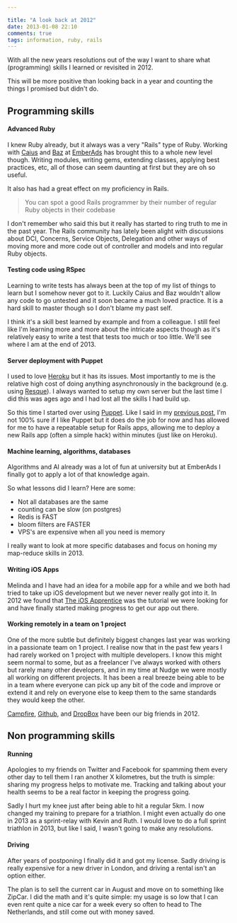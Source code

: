 ```yaml
---

title: "A look back at 2012"
date: 2013-01-08 22:10
comments: true
tags: information, ruby, rails
---
```


With all the new years resolutions out of the way I want to share what (programming) skills I learned or revisited in 2012.

This will be more positive than looking back in a year and counting the things I promised but didn't do.

<!-- more -->

## Programming skills

#### Advanced Ruby

I knew Ruby already, but it always was a very "Rails" type of Ruby. Working with [Caius](http://caius.name/) and [Baz](http://www.linkedin.com/in/rahoulbaruah) at [EmberAds](http://emberads.com) has brought this to a whole new level though. Writing modules, writing gems, extending classes, applying best practices, etc, all of those can seem daunting at first but they are oh so useful.

It also has had a great effect on my proficiency in Rails.

> You can spot a good Rails programmer by their number of regular Ruby objects in their codebase

I don't remember who said this but it really has started to ring truth to me in the past year. The Rails community has lately been alight with discussions about DCI, Concerns, Service Objects, Delegation and other ways of moving more and more code out of controller and models and into regular Ruby objects.

#### Testing code using RSpec

Learning to write tests has always been at the top of my list of things to learn but I somehow never got to it. Luckily Caius and Baz wouldn't allow any code to go untested and it soon became a much loved practice. It is a hard skill to master though so I don't blame my past self.

I think it's a skill best learned by example and from a colleague. I still feel like I'm learning more and more about the intricate aspects though as it's relatively easy to write a test that tests too much or too little. We'll see where I am at the end of 2013.

#### Server deployment with Puppet

I used to love [Heroku](http://heroku.com) but it has its issues. Most importantly to me is the relative high cost of doing anything asynchronously in the background (e.g. using [Resque](https://github.com/defunkt/resque)). I always wanted to setup my own server but the last time I did this was ages ago and I had lost all the skills I had build up.

So this time I started over using [Puppet](http://puppetlabs.com/). Like I said in my [previous post](http://cristianobetta.com/blog/2012/11/12/some-notes-on-puppet/), I'm not 100% sure if I like Puppet but it does do the job for now and has allowed for me to have a repeatable setup for Rails apps, allowing me to deploy a new Rails app (often a simple hack) within minutes (just like on Heroku).

#### Machine learning, algorithms, databases

Algorithms and AI already was a lot of fun at university but at EmberAds I finally got to apply a lot of that knowledge again.

So what lessons did I learn? Here are some:

* Not all databases are the same
* counting can be slow (on postgres)
* Redis is FAST
* bloom filters are FASTER
* VPS's are expensive when all you need is memory

I really want to look at more specific databases and focus on honing my map-reduce skills in 2013.

#### Writing iOS Apps

Melinda and I have had an idea for a mobile app for a while and we both had tried to take up iOS development but we never never really got into it. In 2012 we found that [The iOS Apprentice](http://www.raywenderlich.com/store/ios-apprentice) was the tutorial we were looking for and have finally started making progress to get our app out there.

#### Working remotely in a team on 1 project

One of the more subtle but definitely biggest changes last year was working in a passionate team on 1 project. I realise now that in the past few years I had rarely worked on 1 project with multiple developers. I know this might seem normal to some, but as a freelancer I've always worked with others but rarely many other developers, and in my time at Nudge we were mostly all working on different projects. It has been a real breeze being able to be in a team where everyone can pick up any bit of the code and improve or extend it and rely on everyone else to keep them to the same standards they would keep the other.

[Campfire](http://campfirenow.com/), [Github](http://github.com), and [DropBox](http://dropbox.com) have been our big friends in 2012.

## Non programming skills

#### Running

Apologies to my friends on Twitter and Facebook for spamming them every other day to tell them I ran another X kilometres, but the truth is simple: sharing my progress helps to motivate me. Tracking and talking about your health seems to be a real factor in keeping the progress going.

Sadly I hurt my knee just after being able to hit a regular 5km. I now changed my training to prepare for a triathlon. I might even actually do one in 2013 as a sprint-relay with Kevin and Ruth. I would love to do a full sprint triathlon in 2013, but like I said, I wasn't going to make any resolutions.

#### Driving

After years of postponing I finally did it and got my license. Sadly driving is really expensive for a new driver in London, and driving a rental isn't an option either.

The plan is to sell the current car in August and move on to something like ZipCar. I did the math and it's quite simple: my usage is so low that I can even rent quite a nice car for a week every so often to head to The Netherlands, and still come out with money saved.
